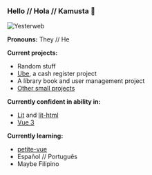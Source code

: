 ### Hello // Hola // Kamusta 👋

![Yesterweb](https://yesterweb.org/img/button.png)

**Pronouns:** They // He

**Current projects:**
- Random stuff
- [Ube](https://github.com/tagaroggu/ube), a cash register project
- A library book and user management project
- [Other small projects](https://github.com/tagaroggu?tab=repositories)

**Currently confident in ability in:**
- [Lit](https://lit.dev) and [lit-html](https://lit.dev/docs/libraries/standalone-templates/)
- [Vue 3](https://vuejs.org)

**Currently learning:**
- [petite-vue](https://github.com/vuejs/petite-vue#readme)
- Español // Português
- Maybe Filipino
